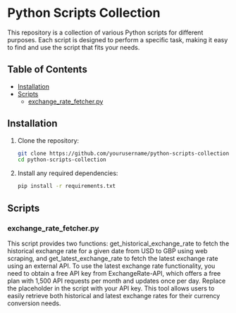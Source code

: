 # Python Scripts Collection

This repository is a collection of various Python scripts for different purposes. Each script is designed to perform a specific task, making it easy to find and use the script that fits your needs. 

## Table of Contents

- [Installation](#installation)
- [Scripts](#scripts)
  - [exchange_rate_fetcher.py](#exchange_rate_fetcherpy)


## Installation

1. Clone the repository:
    ```sh
    git clone https://github.com/yourusername/python-scripts-collection.git
    cd python-scripts-collection
    ```

2. Install any required dependencies:
    ```sh
    pip install -r requirements.txt
    ```


## Scripts

### exchange_rate_fetcher.py

This script provides two functions: get_historical_exchange_rate to fetch the historical exchange rate for a given date from USD to GBP using web scraping, and get_latest_exchange_rate to fetch the latest exchange rate using an external API.
To use the latest exchange rate functionality, you need to obtain a free API key from ExchangeRate-API, which offers a free plan with 1,500 API requests per month and updates once per day.
Replace the placeholder in the script with your API key. This tool allows users to easily retrieve both historical and latest exchange rates for their currency conversion needs.

